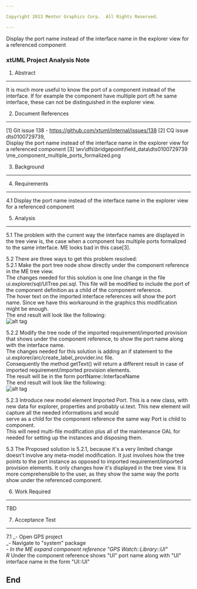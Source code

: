 ```yaml
---

Copyright 2013 Mentor Graphics Corp.  All Rights Reserved.

---
```


 
Display the port name instead of the interface name in the explorer view for a 
referenced component
### xtUML Project Analysis Note
 

1. Abstract
-----------
It is much more useful to know the port of a component instead of the interface.
If for example the component have multiple port oft he same interface, these
can not be distinguished in the explorer view.
 

2. Document References
----------------------
[1] Git issue 138 - https://github.com/xtuml/internal/issues/138
[2] CQ issue dts0100729739,  
    Display the port name instead of the interface name in the explorer view for a referenced component
[3] \\wv\dfs\bridgepoint\field_data\dts0100729739
    \me_component_multiple_ports_formalized.png
	
3. Background
-------------
 

4. Requirements
---------------
4.1 Display the port name instead of the interface name in the explorer view for
    a referenced component

 
5. Analysis
-----------
5.1 The problem with the current way the interface names are displayed in the 
    tree view is, the case when a component has multiple ports formalized to 
    the same interface. ME looks bad in this case[3].

5.2 There are three ways to get this problem resolved:  
5.2.1 Make the port tree node show directly under the component reference
      in the ME tree view.    
      The changes needed for this solution is one line change in the file 
      ui.explorer/sql/UITree.pei.sql.   This file will be modified to include the 
      port of the component definition as a child of the component 
      reference.  
      The hover text on the imported interface references will
      show the port name.
      Since we have this workaround in the graphics this modification might be 
      enough.  
      The end result will look like the following:  
      ![alt tag](https://raw.github.com/xtuml/internal/master/doc-internal/notes/138_dts0100729739/portUnderCompRef.PNG?token=2733896__eyJzY29wZSI6IlJhd0Jsb2I6eHR1bWwvaW50ZXJuYWwvbWFzdGVyL2RvYy1pbnRlcm5hbC9ub3Rlcy8xMzhfZHRzMDEwMDcyOTczOS9wb3J0VW5kZXJDb21wUmVmLlBORyIsImV4cGlyZXMiOjEzODk2MzM0Mzh9--ae55a958b9f939719df570b25d9f23a81b400780)	  							 

5.2.2 Modify the tree node of the imported requirement/imported provision 
      that shows under the component reference, to show the port name along with 
	  the interface name.  
	  The changes needed for this solution is adding an if statement to the 
	  ui.explorer/arc/create_label_provider.inc file.   
	  Consequently the method getText() will return a different result in 
	  case of imported requirement/imported provision elements.  
	  The result will be in the form portName::InterfaceName  
          The end result will look like the following:  
	  ![alt tag]( https://raw.github.com/xtuml/internal/master/doc-internal/notes/138_dts0100729739/PortNameAlongWithIfaceName.PNG?token=2733896__eyJzY29wZSI6IlJhd0Jsb2I6eHR1bWwvaW50ZXJuYWwvbWFzdGVyL2RvYy1pbnRlcm5hbC9ub3Rlcy8xMzhfZHRzMDEwMDcyOTczOS9Qb3J0TmFtZUFsb25nV2l0aElmYWNlTmFtZS5QTkciLCJleHBpcmVzIjoxMzg5NjMzNDQyfQ%3D%3D--222a47be449447334878c9a28187b923592af5e3)
  
5.2.3 Introduce new model element Imported Port. This is a new class, with new 
      data for explorer, properties and probably ui.text.
      This new element will capture all the needed informations and would  
      serve as a child for the component reference the same way Port is child
      to component. 	  
      This will need multi-file modification plus all of the maintenance OAL for 
	  needed for setting up the instances and disposing them.
	  
	  
5.3 The Proposed solution is 5.2.1, because it's a very limited change
    doesn't involve any meta-model modification. It just involves how the 
	tree points to the port instance as opposed to 
	imported requirement/imported provision elements.
	It only changes how it's displayed in the tree view.
	It is more comprehensible to the user, as they show the same way the ports 
	show under the referenced component.
	

6. Work Required
----------------
TBD

7. Acceptance Test
------------------
7.1 _- Open GPS project  
    _- Navigate to "system" package  
    _- In the ME expand component reference "GPS Watch::Library::UI"  
    R_ Under the component reference shows "UI" port name along with
	   "UI" interface name in the form "UI::UI"
 
 
End
---
